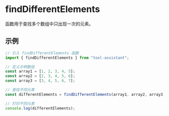 # findDifferentElements

函数用于查找多个数组中只出现一次的元素。

## 示例

```javascript
// 引入 findDifferentElements 函数
import { findDifferentElements } from "tool-assistant";

// 定义示例数组
const array1 = [1, 2, 3, 4, 5];
const array2 = [2, 3, 4, 5, 6];
const array3 = [3, 4, 5, 6, 7];

// 查找不同元素
const differentElements = findDifferentElements(array1, array2, array3);

// 打印不同元素
console.log(differentElements);
```
